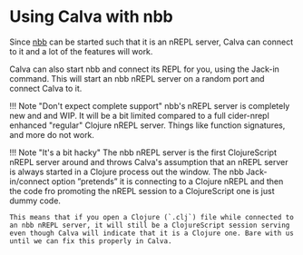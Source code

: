 # Using Calva with nbb

Since [nbb](https://github.com/borkdude/nbb) can be started such that it is an nREPL server, Calva can connect to it and a lot of the features will work.

Calva can also start nbb and connect its REPL for you, using the Jack-in command. This will start an nbb nREPL server on a random port and connect Calva to it.

!!! Note "Don't expect complete support"
    nbb's nREPL server is completely new and and WIP. It will be a bit limited compared to a full cider-nrepl enhanced "regular" Clojure nREPL server. Things like function signatures, and more do not work.

!!! Note "It's a bit hacky"
    The nbb nREPL server is the first ClojureScript nREPL server around and throws Calva's assumption that an nREPL server is always started in a Clojure process out the window. The nbb Jack-in/connect option ”pretends” it is connecting to a Clojure nREPL and then the code fro promoting the nREPL session to a ClojureScript one is just dummy code.

    This means that if you open a Clojure (`.clj`) file while connected to an nbb nREPL server, it will still be a ClojureScript session serving even though Calva will indicate that it is a Clojure one. Bare with us until we can fix this properly in Calva.